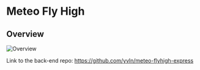 # Meteo Fly High

## Overview
![Overview](https://img15.hostingpics.net/pics/180267flyhigh.gif)

Link to the back-end repo: https://github.com/yvln/meteo-flyhigh-express
